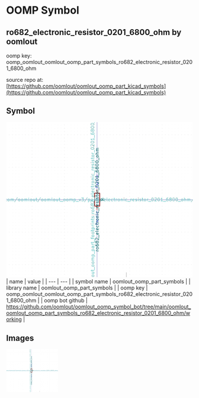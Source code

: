 # OOMP Symbol  
## ro682_electronic_resistor_0201_6800_ohm  by oomlout  
  
oomp key: oomp_oomlout_oomlout_oomp_part_symbols_ro682_electronic_resistor_0201_6800_ohm  
  
source repo at: [https://github.com/oomlout/oomlout_oomp_part_kicad_symbols](https://github.com/oomlout/oomlout_oomp_part_kicad_symbols)  
## Symbol  
  
[![working.png](working_600.png)](working.png)  
| name | value | 
| --- | --- | 
| symbol name | oomlout_oomp_part_symbols | 
| library name | oomlout_oomp_part_symbols | 
| oomp key | oomp_oomlout_oomlout_oomp_part_symbols_ro682_electronic_resistor_0201_6800_ohm | 
| oomp bot github | https://github.com/oomlout/oomlout_oomp_symbol_bot/tree/main/oomlout_oomlout_oomp_part_symbols_ro682_electronic_resistor_0201_6800_ohm/working | 
## Images  
  
[![working.png](working_140.png)](working.png)  
